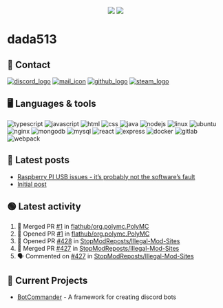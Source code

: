 <p align="center">
  <img src="https://github-readme-stats.vercel.app/api?username=dada513&show_icons=true&count_private=true&include_all_commits=true&hide_border=true"/>
  <img src="https://github-readme-stats.vercel.app/api/top-langs/?username=dada513&layout=compact&count_private=true&include_all_commits=true&hide_border=true&langs_count=10"/>
</p>

# dada513

## 📨 Contact

[![discord_logo](https://icongr.am/material/discord.svg)](./discord.md)
[![mail_icon](https://icongr.am/material/email.svg)](mailto:dada513@protonmail.com)
[![github_logo](https://icongr.am/material/github.svg)](https://github.com/dada513)
[![steam_logo](https://icongr.am/material/steam.svg)](http://steamcommunity.com/profiles/76561198966378927)

## 🖥️ Languages & tools

![typescript](https://icongr.am/devicon/typescript-original.svg)
![javascript](https://icongr.am/devicon/javascript-original.svg)
![html](https://icongr.am/devicon/html5-original.svg)
![css](https://icongr.am/devicon/css3-original.svg)
![java](https://icongr.am/devicon/java-original.svg)
![nodejs](https://icongr.am/devicon/nodejs-original.svg)
![linux](https://icongr.am/devicon/linux-original.svg)
![ubuntu](https://icongr.am/devicon/ubuntu-plain.svg)
![nginx](https://icongr.am/devicon/nginx-original.svg)
![mongodb](https://icongr.am/devicon/mongodb-original-wordmark.svg)
![mysql](https://icongr.am/devicon/mysql-original-wordmark.svg)
![react](https://icongr.am/devicon/react-original.svg)
![express](https://icongr.am/devicon/express-original-wordmark.svg)
![docker](https://icongr.am/devicon/docker-original.svg)
![gitlab](https://icongr.am/devicon/gitlab-original.svg)
![webpack](https://icongr.am/devicon/webpack-original.svg)

## 📘 Latest posts

<!-- BLOG-POST-LIST:START -->
- [Raspberry PI USB issues - it’s probably not the software’s fault](https://d513.space/raspberry/2021/12/09/raspberry-pi-power-fix.html)
- [Initial post](https://d513.space/2021/12/08/init.html)
<!-- BLOG-POST-LIST:END -->

## 🟢 Latest activity

<!--START_SECTION:activity-->

1. 🎉 Merged PR [#1](https://github.com/flathub/org.polymc.PolyMC/pull/1) in [flathub/org.polymc.PolyMC](https://github.com/flathub/org.polymc.PolyMC)
2. 💪 Opened PR [#1](https://github.com/flathub/org.polymc.PolyMC/pull/1) in [flathub/org.polymc.PolyMC](https://github.com/flathub/org.polymc.PolyMC)
3. 💪 Opened PR [#428](https://github.com/StopModReposts/Illegal-Mod-Sites/pull/428) in [StopModReposts/Illegal-Mod-Sites](https://github.com/StopModReposts/Illegal-Mod-Sites)
4. 🎉 Merged PR [#427](https://github.com/StopModReposts/Illegal-Mod-Sites/pull/427) in [StopModReposts/Illegal-Mod-Sites](https://github.com/StopModReposts/Illegal-Mod-Sites)
5. 🗣 Commented on [#427](https://github.com/StopModReposts/Illegal-Mod-Sites/issues/427) in [StopModReposts/Illegal-Mod-Sites](https://github.com/StopModReposts/Illegal-Mod-Sites)
<!--END_SECTION:activity-->

## 🔌 Current Projects

- [BotCommander](https://github.com/dada513/botcommander) - A framework for creating discord bots
